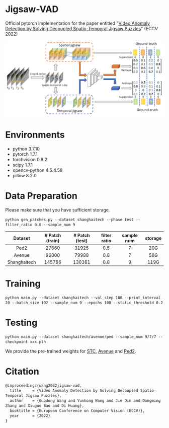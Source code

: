 # Jigsaw-VAD
Official pytorch implementation for the paper entitled "[Video Anomaly Detection by Solving Decoupled Spatio-Temporal Jigsaw Puzzles](https://arxiv.org/abs/2207.10172)" (ECCV 2022)

![plot](./figs/arch.png)

# Environments
- python 3.7.10
- pytorch 1.7.1
- torchvision 0.8.2
- scipy 1.7.1
- opencv-python 4.5.4.58
- pillow 8.2.0



# Data Preparation
Please make sure that you have sufficient storage.
```
python gen_patches.py --dataset shanghaitech --phase test --filter_ratio 0.8 --sample_num 9
```

|    Dataset    | # Patch (train) |  # Patch (test) |  filter ratio  |  sample num  |  storage  |
|:-------------:|:---------------:|:---------------:|:--------------:|:------------:|:---------:|
|      Ped2     |       27660     |       31925     |       0.5      |       7      |     20G   |
|     Avenue    |       96000     |       79988     |       0.8      |       7      |     58G   |
|  Shanghaitech |      145766     |      130361     |       0.8      |       9      |    119G   |


# Training
```
python main.py --dataset shanghaitech --val_step 100 --print_interval 20 --batch_size 192 --sample_num 9 --epochs 100 --static_threshold 0.2
```


# Testing
```
python main.py --dataset shanghaitech/avenue/ped --sample_num 9/7/7 --checkpoint xxx.pth
```
We provide the pre-trained weights for [STC](https://drive.google.com/file/d/1-ZjTHnadKwb6vagrIE0SUHGalLu0gmfs/view?usp=sharing), [Avenue](https://drive.google.com/file/d/17qUCgzmFt6DwE1M78GcrxtYkM1K0zser/view?usp=share_link) and [Ped2](https://drive.google.com/file/d/16qHhS8-srFcQTgo6M1266GAfVrW-RP3e/view?usp=share_link).




# Citation
```
@inproceedings{wang2022jigsaw-vad,
  title     = {Video Anomaly Detection by Solving Decoupled Spatio-Temporal Jigsaw Puzzles},
  author    = {Guodong Wang and Yunhong Wang and Jie Qin and Dongming Zhang and Xiuguo Bao and Di Huang},
  booktitle = {European Conference on Computer Vision (ECCV)},
  year      = {2022}
}
```
